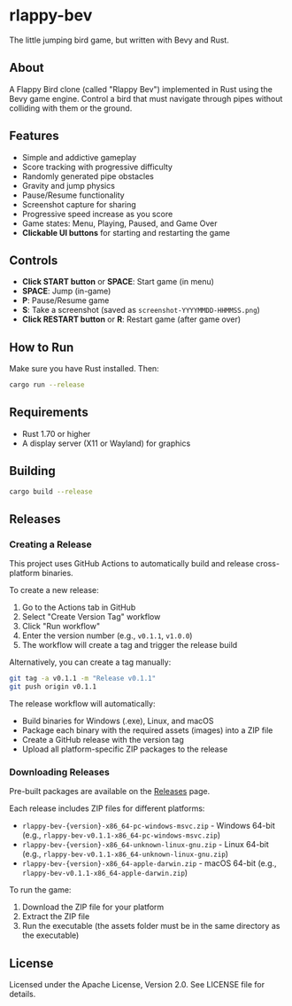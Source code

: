 # rlappy-bev
The little jumping bird game, but written with Bevy and Rust.

## About
A Flappy Bird clone (called "Rlappy Bev") implemented in Rust using the Bevy game engine. Control a bird that must navigate through pipes without colliding with them or the ground.

## Features
- Simple and addictive gameplay
- Score tracking with progressive difficulty
- Randomly generated pipe obstacles
- Gravity and jump physics
- Pause/Resume functionality
- Screenshot capture for sharing
- Progressive speed increase as you score
- Game states: Menu, Playing, Paused, and Game Over
- **Clickable UI buttons** for starting and restarting the game

## Controls
- **Click START button** or **SPACE**: Start game (in menu)
- **SPACE**: Jump (in-game)
- **P**: Pause/Resume game
- **S**: Take a screenshot (saved as `screenshot-YYYYMMDD-HHMMSS.png`)
- **Click RESTART button** or **R**: Restart game (after game over)

## How to Run
Make sure you have Rust installed. Then:

```bash
cargo run --release
```

## Requirements
- Rust 1.70 or higher
- A display server (X11 or Wayland) for graphics

## Building
```bash
cargo build --release
```

## Releases

### Creating a Release
This project uses GitHub Actions to automatically build and release cross-platform binaries.

To create a new release:
1. Go to the Actions tab in GitHub
2. Select "Create Version Tag" workflow
3. Click "Run workflow"
4. Enter the version number (e.g., `v0.1.1`, `v1.0.0`)
5. The workflow will create a tag and trigger the release build

Alternatively, you can create a tag manually:
```bash
git tag -a v0.1.1 -m "Release v0.1.1"
git push origin v0.1.1
```

The release workflow will automatically:
- Build binaries for Windows (.exe), Linux, and macOS
- Package each binary with the required assets (images) into a ZIP file
- Create a GitHub release with the version tag
- Upload all platform-specific ZIP packages to the release

### Downloading Releases
Pre-built packages are available on the [Releases](https://github.com/TaQuangKhoi/rlappy-bev/releases) page.

Each release includes ZIP files for different platforms:
- `rlappy-bev-{version}-x86_64-pc-windows-msvc.zip` - Windows 64-bit (e.g., `rlappy-bev-v0.1.1-x86_64-pc-windows-msvc.zip`)
- `rlappy-bev-{version}-x86_64-unknown-linux-gnu.zip` - Linux 64-bit (e.g., `rlappy-bev-v0.1.1-x86_64-unknown-linux-gnu.zip`)
- `rlappy-bev-{version}-x86_64-apple-darwin.zip` - macOS 64-bit (e.g., `rlappy-bev-v0.1.1-x86_64-apple-darwin.zip`)

To run the game:
1. Download the ZIP file for your platform
2. Extract the ZIP file
3. Run the executable (the assets folder must be in the same directory as the executable)

## License
Licensed under the Apache License, Version 2.0. See LICENSE file for details.
